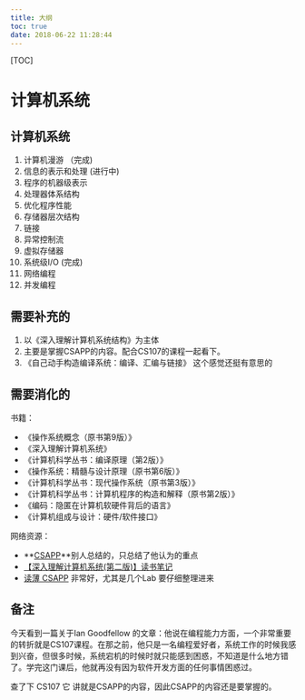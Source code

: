 ```yaml
---
title: 大纲
toc: true
date: 2018-06-22 11:28:44
---
```

[TOC]

# 计算机系统

## 计算机系统

1. 计算机漫游 （完成)
2. 信息的表示和处理 (进行中)
3. 程序的机器级表示
4. 处理器体系结构
5. 优化程序性能
6. 存储器层次结构
7. 链接
8. 异常控制流
9. 虚拟存储器
10. 系统级I/O (完成)
11. 网络编程
12. 并发编程



## 需要补充的

1. 以《深入理解计算机系统结构》为主体
2. 主要是掌握CSAPP的内容。配合CS107的课程一起看下。
3. 《自己动手构造编译系统：编译、汇编与链接》 这个感觉还挺有意思的

## 需要消化的


书籍：


- 《操作系统概念（原书第9版）》
- 《深入理解计算机系统》
- 《计算机科学丛书：编译原理（第2版）》
- 《操作系统：精髓与设计原理（原书第6版）》
- 《计算机科学丛书：现代操作系统（原书第3版）》
- 《计算机科学丛书：计算机程序的构造和解释（原书第2版）》
- 《编码：隐匿在计算机软硬件背后的语言》
- 《计算机组成与设计：硬件/软件接口》

网络资源：

- **[CSAPP](https://github.com/vonzhou/CSAPP)**别人总结的，只总结了他认为的重点
- [【深入理解计算机系统(第二版)】读书笔记](http://wdxtub.com/2016/03/26/csapp-book-note/)
- [读薄 CSAPP](http://wdxtub.com/2016/04/16/thin-csapp-1/)  非常好，尤其是几个Lab 要仔细整理进来





## 备注

今天看到一篇关于Ian Goodfellow 的文章：他说在编程能力方面，一个非常重要的转折就是CS107课程。在那之前，他只是一名编程爱好者，系统工作的时候我感到兴奋，但很多时候，系统宕机的时候时就只能感到困惑，不知道是什么地方错了。学完这门课后，他就再没有因为软件开发方面的任何事情困惑过。

查了下 CS107 它 讲就是CSAPP的内容，因此CSAPP的内容还是要掌握的。
